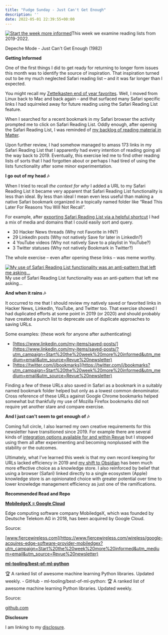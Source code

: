```yaml
---
title: "Fudge Sunday - Just Can't Get Enough"
description: ''
date: 2022-05-01 22:39:55+00:00
---
```


[![Start the week more informed](https://cuthrell.com/favicon.png "Start the week more informed")](https://cuthrell.com/favicon.png)This week we examine reading lists from 2019-2022.

Depeche Mode - Just Can't Get Enough (1982)

 **Getting Informed**

One of the first things I did to get ready for returning to longer form issues this month was to identify the source of inspiration. That inspiration turned out to be my much neglected Safari reading list – and it was far longer than I expected.

You might recall my [Zettelkasten end of year favorites](https://sunday.fudge.org/issues/fudge-sunday-zettelkasten-end-of-year-favorites-930157?utm_campaign=Start%20the%20week%20more%20informed&utm_medium=email&utm_source=Revue%20newsletter). Well, I moved from Linux back to Mac and back again – and that surfaced many Safari specific links I had squirreled away for future reading using the Safari Reading List feature.

When I searched for a recent bookmark in my Safari browser the activity prompted me to click on Safari Reading List. Oddly enough, after opening the Safari Reading List, I was reminded of [my backlog of reading material in Matter](https://sunday.fudge.org/issues/fudge-sunday-twitter-matter-and-data-driven-journalism-836999?utm_campaign=Start%20the%20week%20more%20informed&utm_medium=email&utm_source=Revue%20newsletter).

Upon further review, I had somehow managed to amass 173 links in my Safari Reading List that I apparently had every intention of reading going all the way back to 2019. Eventually, this exercise led me to find other reading lists of sorts that I had forgotten about or perhaps I had tired of using the lists functionality after some minor experimentation.

 **I go out of my head 🎶**

When I tried to recall *the context for why* I added a URL to my Safari Reading List it became very apparent that Safari Reading List functionality is less than ideal. By less than ideal I mean even less useful than making a native Safari bookmark organized in a topically named folder like “Read This Later For Reasons You Will Not Recall”.

For example, after [exporting Safari Reading List via a helpful shortcut](https://www.macstories.net/mac/exporting-links-from-safari-reading-list-via-shortcuts-for-mac/?utm_campaign=Start%20the%20week%20more%20informed&utm_medium=email&utm_source=Revue%20newsletter) I had a mix of media and domains that I could easily sort and query.

* 30 Hacker News threads (Why not Favorite in HN?)
* 29 LinkedIn posts (Why not natively Save for later in LinkedIn?)
* 4 YouTube videos (Why not natively Save to a playlist in YouTube?)
* 3 Twitter statuses (Why not natively Bookmark in Twitter?)

The whole exercise – even after opening these links – was meme worthy.

[![My use of Safari Reading List functionality was an anti-pattern that left me asking...](https://bucketeer-e05bbc84-baa3-437e-9518-adb32be77984.s3.amazonaws.com/public/images/e1400e6a-75b3-497b-94b7-c80eca072099_498x267.gif "My use of Safari Reading List functionality was an anti-pattern that left me asking...")](https://substackcdn.com/image/fetch/f_auto,q_auto:good,fl_progressive:steep/https%3A%2F%2Fbucketeer-e05bbc84-baa3-437e-9518-adb32be77984.s3.amazonaws.com%2Fpublic%2Fimages%2Fe1400e6a-75b3-497b-94b7-c80eca072099_498x267.gif)My use of Safari Reading List functionality was an anti-pattern that left me asking...

 **And when it rains 🎶**

It occurred to me that I should review my natively saved or favorited links in Hacker News, LinkedIn, YouTube, and Twitter too. That exercise showed I had duplicated efforts at some point in 2019 (or 2020) and should probably have created a punch list to deprecate use of duplicate approaches to saving URLs.

Some examples: (these work for anyone after authenticating)

* [https://www.linkedin.com/my-items/saved-posts/](https://www.linkedin.com/my-items/saved-posts/?utm_campaign=Start%20the%20week%20more%20informed&utm_medium=email&utm_source=Revue%20newsletter)
* [https://twitter.com/i/bookmarks](https://twitter.com/i/bookmarks?utm_campaign=Start%20the%20week%20more%20informed&utm_medium=email&utm_source=Revue%20newsletter)

Finding a few of these URLs also saved in Safari as a bookmark in a suitably named bookmark folder helped but only as a lowest common denominator. Cross reference of these URLs against Google Chrome bookmarks helped somewhat but thankfully my use of Mozilla Firefox bookmarks did not require yet another stare and compare exercise.

 **And I just can't seem to get enough of 🎶**

Coming full circle, I also learned my own creative requirements for this newsletter have transitioned since 2019. For example there are several kinds of [integration options available for and within Revue](https://www.getrevue.co/app/integrations?utm_campaign=Start%20the%20week%20more%20informed&utm_medium=email&utm_source=Revue%20newsletter) but I stopped using them all after experimenting and becoming nonplussed with the stability or the outcomes.

Ultimately, what I’ve learned this week is that my own record keeping for URLs lacked efficiency in 2019 and [my shift to Obsidian](https://sunday.fudge.org/issues/fudge-sunday-zettelkasten-end-of-year-favorites-930157?utm_campaign=Start%20the%20week%20more%20informed&utm_medium=email&utm_source=Revue%20newsletter) has been much more effective choice as a knowledge store. I also reinforced by belief that using a browser (Safari) linked directly to a single ecosystem (Apple) knowledge store is an opinionated choice with greater potential over time to lower knowledge management efficiency as just one of the ramifications.

 **Recommended Read and Repo**

**[MobiledgeX = Google Cloud](https://www.fiercewireless.com/wireless/google-acquires-edge-software-provider-mobiledgex?utm_campaign=Start%20the%20week%20more%20informed&utm_medium=email&utm_source=Revue%20newsletter)**

Edge computing software company MobiledgeX, which was founded by Deutsche Telekom AG in 2018, has been acquired by Google Cloud.

Source:

[www.fiercewireless.com](https://www.fiercewireless.com/wireless/google-acquires-edge-software-provider-mobiledgex?utm_campaign=Start%20the%20week%20more%20informed&utm_medium=email&utm_source=Revue%20newsletter)

**[ml-tooling/best-of-ml-python](https://github.com/ml-tooling/best-of-ml-python?utm_campaign=Start%20the%20week%20more%20informed&utm_medium=email&utm_source=Revue%20newsletter)**

🏆 A ranked list of awesome machine learning Python libraries. Updated weekly. - GitHub - ml-tooling/best-of-ml-python: 🏆 A ranked list of awesome machine learning Python libraries. Updated weekly.

Source:

[github.com](https://github.com/ml-tooling/best-of-ml-python?utm_campaign=Start%20the%20week%20more%20informed&utm_medium=email&utm_source=Revue%20newsletter)

 **Disclosure**

I am linking to my [disclosure](https://jaycuthrell.com/disclosure/?utm_campaign=sunday.fudge.org&utm_medium=email&utm_source=Revue%20newsletter).